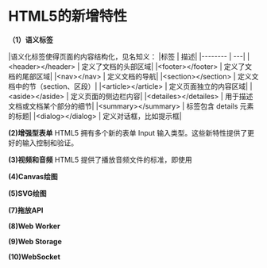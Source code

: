 # HTML5的新增特性

**（1）语义标签**

  |语义化标签使得页面的内容结构化，见名知义：
  |标签                                | 描述|
  |--------                           | ---|
  |&lt;header&gt;&lt;/header&gt;      | 定义了文档的头部区域|
  |&lt;footer&gt;&lt;/footer&gt;      | 定义了文档的尾部区域|
  |&lt;nav&gt;&lt;/nav&gt;	           | 定义文档的导航|
  |&lt;section&gt;&lt;/section&gt;	   | 定义文档中的节（section、区段）|
  |&lt;article&gt;&lt;/article&gt;	   | 定义页面独立的内容区域|
  |&lt;aside&gt;&lt;/aside&gt;        | 定义页面的侧边栏内容|
  |&lt;detailes&gt;&lt;/detailes&gt;	 | 用于描述文档或文档某个部分的细节|
  |&lt;summary&gt;&lt;/summary&gt;    | 标签包含 details 元素的标题|
  |&lt;dialog&gt;&lt;/dialog&gt;      |	定义对话框，比如提示框|
  
  
  
**(2)增强型表单**
  HTML5 拥有多个新的表单 Input 输入类型。这些新特性提供了更好的输入控制和验证。
  
**(3)视频和音频**
  HTML5 提供了播放音频文件的标准，即使用 <audio> 元素
  HTML5 规定了一种通过 video 元素来包含视频的标准方法。
  
**(4)Canvas绘图**


**(5)SVG绘图**

**(7)拖放API**

**(8)Web Worker**

**(9)Web Storage**

**(10)WebSocket**
